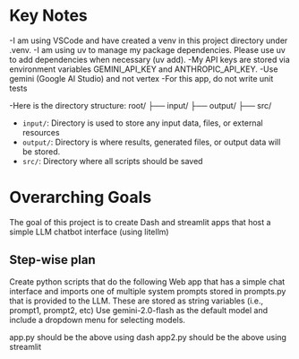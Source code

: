 # Key Notes
-I am using VSCode and have created a venv in this project directory under .venv.
-I am using uv to manage my package dependencies. Please use uv to add dependencies when necessary (uv add).
-My API keys are stored via environment variables GEMINI_API_KEY and ANTHROPIC_API_KEY.
-Use gemini (Google AI Studio) and not vertex
-For this app, do not write unit tests

-Here is the directory structure:
root/
├── input/
├── output/
├── src/

* `input/`: Directory is used to store any input data, files, or external resources
* `output/`: Directory is where results, generated files, or output data will be stored.
* `src/`: Directory where all scripts should be saved

# Overarching Goals
The goal of this project is to create Dash and streamlit apps that host a simple LLM chatbot interface (using litellm)

## Step-wise plan
Create python scripts that do the following
 Web app that has a simple chat interface and imports one of multiple system prompts stored in prompts.py that is provided to the LLM. These are stored as string variables (i.e., prompt1, prompt2, etc)
 Use gemini-2.0-flash as the default model and include a dropdown menu for selecting models. 

app.py should be the above using dash
app2.py should be the above using streamlit